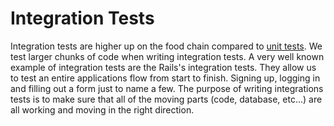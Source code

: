 # Integration Tests

Integration tests are higher up on the food chain compared to [unit tests](ruby/unit-tests.md). We test larger chunks of code when writing integration tests. A very well known example of integration tests are the Rails's integration tests. They allow us to test an entire applications flow from start to finish. Signing up, logging in and filling out a form just to name a few. The purpose of writing integrations tests is to make sure that all of the moving parts (code, database, etc...) are all working and moving in the right direction.
